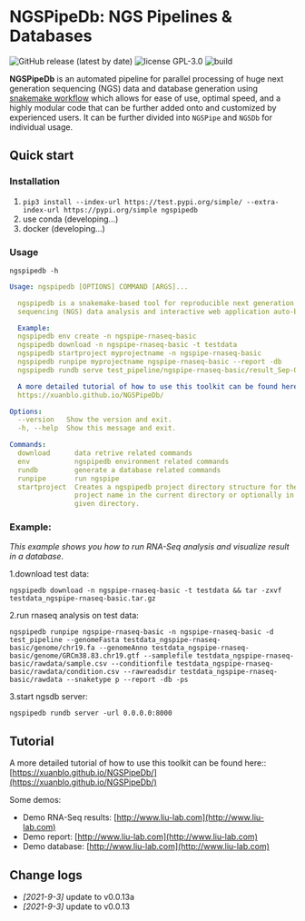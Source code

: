 # NGSPipeDb: NGS Pipelines & Databases

![GitHub release (latest by date)](https://img.shields.io/github/v/release/xuanblo/NGSPipeDb)
![license GPL-3.0](https://img.shields.io/github/license/xuanblo/NGSPipeDb)
![build](https://img.shields.io/travis/com/xuanblo/NGSPipeDb)

__NGSPipeDb__ is an automated pipeline for parallel processing of huge next generation sequencing (NGS) data and database generation using [snakemake workflow](https://snakemake.readthedocs.io/en/stable/index.html) which allows for ease of use, optimal speed, and a highly modular code that can be further added onto and customized by experienced users. It can be further divided into `NGSPipe` and `NGSDb` for individual usage.

## Quick start

### Installation

1. `pip3 install --index-url https://test.pypi.org/simple/ --extra-index-url https://pypi.org/simple ngspipedb`
2. use conda (developing...)
3. docker (developing...)

### Usage

`ngspipedb -h`

```yaml
Usage: ngspipedb [OPTIONS] COMMAND [ARGS]...

  ngspipedb is a snakemake-based tool for reproducible next generation
  sequencing (NGS) data analysis and interactive web application auto-build.

  Example:
  ngspipedb env create -n ngspipe-rnaseq-basic
  ngspipedb download -n ngspipe-rnaseq-basic -t testdata
  ngspipedb startproject myprojectname -n ngspipe-rnaseq-basic
  ngspipedb runpipe myprojectname ngspipe-rnaseq-basic --report -db
  ngspipedb rundb serve test_pipeline/ngspipe-rnaseq-basic/result_Sep-06-2021/ngsdb_code/manage.py -up 0.0.0.0:8000

  A more detailed tutorial of how to use this toolkit can be found here:
  https://xuanblo.github.io/NGSPipeDb/

Options:
  --version   Show the version and exit.
  -h, --help  Show this message and exit.

Commands:
  download      data retrive related commands
  env           ngspipedb environment related commands
  rundb         generate a database related commands
  runpipe       run ngspipe
  startproject  Creates a ngspipedb project directory structure for the given
                project name in the current directory or optionally in the
                given directory.
```

### Example:

*This example shows you how to run RNA-Seq analysis and visualize result in a database*.

1.download test data:

  ```shell
  ngspipedb download -n ngspipe-rnaseq-basic -t testdata && tar -zxvf testdata_ngspipe-rnaseq-basic.tar.gz
  ```

2.run rnaseq analysis on test data:

  ```shell
  ngspipedb runpipe ngspipe-rnaseq-basic -n ngspipe-rnaseq-basic -d test_pipeline --genomeFasta testdata_ngspipe-rnaseq-basic/genome/chr19.fa --genomeAnno testdata_ngspipe-rnaseq-basic/genome/GRCm38.83.chr19.gtf --samplefile testdata_ngspipe-rnaseq-basic/rawdata/sample.csv --conditionfile testdata_ngspipe-rnaseq-basic/rawdata/condition.csv --rawreadsdir testdata_ngspipe-rnaseq-basic/rawdata --snaketype p --report -db -ps
  ```

3.start ngsdb server:

  ```shell
  ngspipedb rundb server -url 0.0.0.0:8000
  ```

## Tutorial

A more detailed tutorial of how to use this toolkit can be found here:: [https://xuanblo.github.io/NGSPipeDb/](https://xuanblo.github.io/NGSPipeDb/)

Some demos:
- Demo RNA-Seq results: [http://www.liu-lab.com](http://www.liu-lab.com)
- Demo report: [http://www.liu-lab.com](http://www.liu-lab.com)
- Demo database: [http://www.liu-lab.com](http://www.liu-lab.com)

## Change logs

- *[2021-9-3]* update to v0.0.13a
- *[2021-9-3]* update to v0.0.13